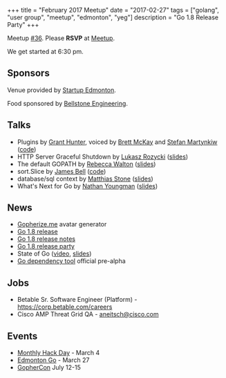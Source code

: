 +++
title = "February 2017 Meetup"
date = "2017-02-27"
tags = ["golang", "user group", "meetup", "edmonton", "yeg"]
description = "Go 1.8 Release Party"
+++

Meetup [#36](https://github.com/edmontongo/presentations/issues/54). Please **RSVP** at [Meetup](https://www.meetup.com/startupedmonton/events/jptkwlywdbkc/).

We get started at 6:30 pm.

## Sponsors 

Venue provided by [Startup Edmonton](http://www.startupedmonton.com/).

Food sponsored by [Bellstone Engineering](https://bellstone.ca/). 

## Talks

* Plugins by [Grant Hunter](https://github.com/grantdhunter), voiced by [Brett McKay](https://github.com/mckayb24) and [Stefan Martynkiw](https://github.com/linster) ([code](https://github.com/grantdhunter/go_plugin_talk))
* HTTP Server Graceful Shutdown by [Lukasz Rozycki](https://github.com/lukaszroz) ([slides](https://go-talks.appspot.com/github.com/edmontongo/presentations/2017-02/http-shutdown.slide#1))
* The default GOPATH by [Rebecca Walton](https://github.com/waltonr8) ([slides](https://go-talks.appspot.com/github.com/edmontongo/presentations/2017-02/gopath.slide#1))
* sort.Slice by [James Bell](https://github.com/stellentus) ([code](https://github.com/edmontongo/presentations/tree/master/2017-02/sort-slice))
* database/sql context by [Matthias Stone](https://github.com/matthias-stone) ([slides](https://go-talks.appspot.com/github.com/edmontongo/presentations/2017-02/db-context.slide#1))
* What's Next for Go by [Nathan Youngman](https://github.com/nathany) ([slides](https://go-talks.appspot.com/github.com/edmontongo/presentations/2017-02/proposals/next.slide#1))

## News

* [Gopherize.me](https://gopherize.me/) avatar generator
* [Go 1.8 release](https://groups.google.com/forum/#!topic/golang-announce/7q2AdUHAuuI)
* [Go 1.8 release notes](https://golang.org/doc/go1.8)
* [Go 1.8 release party](https://github.com/golang/go/wiki/Go-1.8-Release-Party)
* State of Go ([video](https://www.youtube.com/watch?v=tY4UKkgb5IY), [slides](https://talks.golang.org/2017/state-of-go.slide#1))
* [Go dependency tool](https://github.com/golang/dep) official pre-alpha

## Jobs

* Betable Sr. Software Engineer (Platform) - https://corp.betable.com/careers
* Cisco AMP Threat Grid QA - aneitsch@cisco.com

## Events

* [Monthly Hack Day](https://www.meetup.com/startupedmonton/events/qvnfrlywfbgb/) - March 4
* [Edmonton Go](https://www.meetup.com/startupedmonton/events/jptkwlywfbkc/) - March 27
* [GopherCon](https://gophercon.com/) July 12-15

